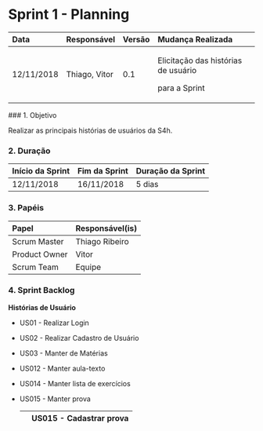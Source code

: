 # Sprint 1 - Planning



<table>
  <thead>
    <tr>
      <th style="text-align:left">Data</th>
      <th style="text-align:left">Responsável</th>
      <th style="text-align:left">Versão</th>
      <th style="text-align:left">Mudança Realizada</th>
    </tr>
  </thead>
  <tbody>
    <tr>
      <td style="text-align:left">12/11/2018</td>
      <td style="text-align:left">Thiago, Vitor</td>
      <td style="text-align:left">0.1</td>
      <td style="text-align:left">
        <p>Elicitação das histórias de usuário</p>
        <p>para a Sprint</p>
      </td>
    </tr>
  </tbody>
</table>### 1. Objetivo

Realizar as principais histórias de usuários da S4h.

### 2. Duração

| Início da Sprint | Fim da Sprint | Duração da Sprint |
| :--- | :--- | :--- |
| 12/11/2018 | 16/11/2018 | 5 dias |

### 

### 3. Papéis

| Papel | Responsável\(is\) |
| :--- | :--- |
| Scrum Master | Thiago Ribeiro |
| Product Owner | Vitor |
| Scrum Team | Equipe |

### 4. Sprint Backlog

**Histórias de Usuário**

* US01 - Realizar Login
* US02 - Realizar Cadastro de Usuário
* US03 - Manter de Matérias
* US012 - Manter aula-texto
* US014 - Manter lista de exercícios
* US015 - Manter prova

  |  | US015 - Cadastrar prova |
  | :--- | :--- |



